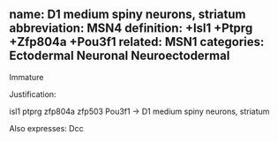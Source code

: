 name: D1 medium spiny neurons, striatum
abbreviation: MSN4
definition: +Isl1 +Ptprg +Zfp804a +Pou3f1
related: MSN1
categories: Ectodermal Neuronal Neuroectodermal
---

Immature

Justification: 

isl1 ptprg zfp804a zfp503 Pou3f1 -> D1 medium spiny neurons, striatum

Also expresses:
Dcc
